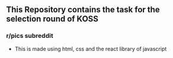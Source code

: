## This Repository contains the task for the selection round of KOSS

### r/pics subreddit

* This is made using html, css and the react library of javascript
